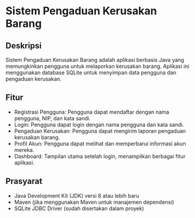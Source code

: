 # Sistem Pengaduan Kerusakan Barang

## Deskripsi
Sistem Pengaduan Kerusakan Barang adalah aplikasi berbasis Java yang memungkinkan pengguna untuk melaporkan kerusakan barang. Aplikasi ini menggunakan database SQLite untuk menyimpan data pengguna dan pengaduan kerusakan.

## Fitur
- Registrasi Pengguna: Pengguna dapat mendaftar dengan nama pengguna, NIP, dan kata sandi.
- Login: Pengguna dapat login dengan nama pengguna dan kata sandi.
- Pengaduan Kerusakan: Pengguna dapat mengirim laporan pengaduan kerusakan barang.
- Profil Akun: Pengguna dapat melihat dan memperbarui informasi akun mereka.
- Dashboard: Tampilan utama setelah login, menampilkan berbagai fitur aplikasi.

## Prasyarat
- Java Development Kit (JDK) versi 8 atau lebih baru
- Maven (jika menggunakan Maven untuk manajemen dependensi)
- SQLite JDBC Driver (sudah disertakan dalam proyek)
